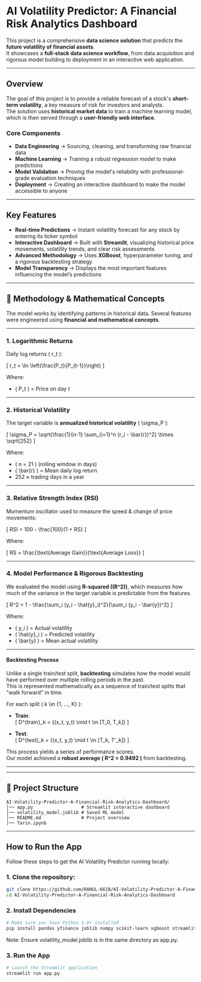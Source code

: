 # AI Volatility Predictor: A Financial Risk Analytics Dashboard

This project is a comprehensive **data science solution** that predicts the **future volatility of financial assets**.  
It showcases a **full-stack data science workflow**, from data acquisition and rigorous model building to deployment in an interactive web application.

---

##  Overview
The goal of this project is to provide a reliable forecast of a stock's **short-term volatility**, a key measure of risk for investors and analysts.  
The solution uses **historical market data** to train a machine learning model, which is then served through a **user-friendly web interface**.

###  Core Components
- **Data Engineering** → Sourcing, cleaning, and transforming raw financial data  
- **Machine Learning** → Training a robust regression model to make predictions  
- **Model Validation** → Proving the model's reliability with professional-grade evaluation techniques  
- **Deployment** → Creating an interactive dashboard to make the model accessible to anyone  

---

##  Key Features
-  **Real-time Predictions** → Instant volatility forecast for any stock by entering its ticker symbol  
-  **Interactive Dashboard** → Built with **Streamlit**, visualizing historical price movements, volatility trends, and clear risk assessments  
-  **Advanced Methodology** → Uses **XGBoost**, hyperparameter tuning, and a rigorous backtesting strategy  
-  **Model Transparency** → Displays the most important features influencing the model’s predictions  

---


## 📐 Methodology & Mathematical Concepts

The model works by identifying patterns in historical data. Several features were engineered using **financial and mathematical concepts**.

---

### 1. Logarithmic Returns
Daily log returns \( r_t \):

\[
r_t = \ln \left(\frac{P_t}{P_{t-1}}\right)
\]

Where:  
- \( P_t \) = Price on day *t*

---

### 2. Historical Volatility
The target variable is **annualized historical volatility** \( \sigma_P \):

\[
\sigma_P = \sqrt{\frac{1}{n-1} \sum_{i=1}^n (r_i - \bar{r})^2} \times \sqrt{252}
\]

Where:  
- \( n = 21 \) (rolling window in days)  
- \( \bar{r} \) = Mean daily log return  
- 252 ≈ trading days in a year  

---

### 3. Relative Strength Index (RSI)
Momentum oscillator used to measure the speed & change of price movements:

\[
RSI = 100 - \frac{100}{1 + RS}
\]

Where:

\[
RS = \frac{\text{Average Gain}}{\text{Average Loss}}
\]

---

### 4. Model Performance & Rigorous Backtesting

We evaluated the model using **R-squared (\(R^2\))**, which measures how much of the variance in the target variable is predictable from the features.

\[
R^2 = 1 - \frac{\sum_i (y_i - \hat{y}_i)^2}{\sum_i (y_i - \bar{y})^2}
\]

Where:  
- \( y_i \) = Actual volatility  
- \( \hat{y}_i \) = Predicted volatility  
- \( \bar{y} \) = Mean actual volatility  

---

#### Backtesting Process
Unlike a single train/test split, **backtesting** simulates how the model would have performed over multiple rolling periods in the past.  
This is represented mathematically as a sequence of train/test splits that "walk forward" in time.

For each split \( k \in \{1, …, K\} \):

- **Train**:  
\[
D^{train}_k = \{(x_t, y_t) \mid t \in [T_0, T_k]\}
\]

- **Test**:  
\[
D^{test}_k = \{(x_t, y_t) \mid t \in [T_k, T'_k]\}
\]

This process yields a series of performance scores.  
Our model achieved a **robust average \( R^2 = 0.9492 \)** from backtesting.

---

---

## 📂 Project Structure

```text
AI-Volatility-Predictor-A-Financial-Risk-Analytics-Dashboard/
│── app.py                  # Streamlit interactive dashboard
│── volatility_model.joblib # Saved ML model
│── README.md               # Project overview
|── Tarin.ipynb
```

---

## How to Run the App

Follow these steps to get the AI Volatility Predictor running locally:
### 1. Clone the repository:

```bash
git clone https://github.com/RAHUL-6618/AI-Volatility-Predictor-A-Financial-Risk-Analytics-Dashboard.git
cd AI-Volatility-Predictor-A-Financial-Risk-Analytics-Dashboard
```
### 2. Install Dependencies
```bash
# Make sure you have Python 3.8+ installed
pip install pandas yfinance joblib numpy scikit-learn xgboost streamlit matplotlib seaborn
```

Note: Ensure volatility_model.joblib is in the same directory as app.py.
### 3. Run the App
```bash
# Launch the Streamlit application
streamlit run app.py
```
